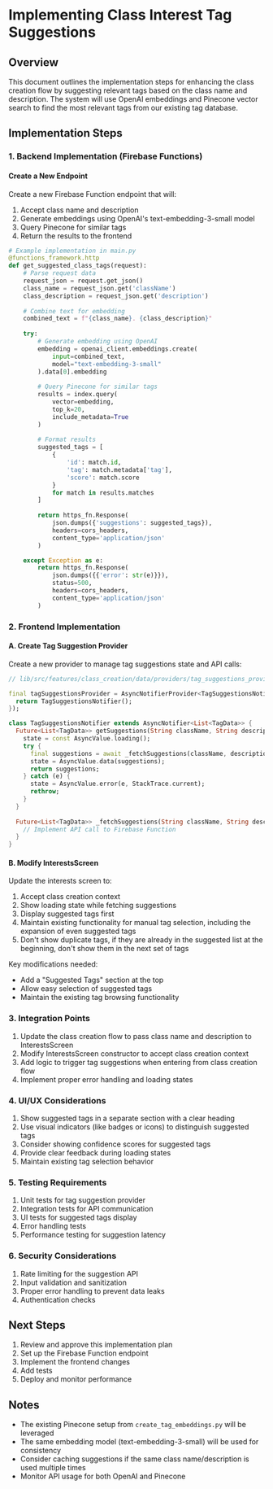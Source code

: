 # Implementing Class Interest Tag Suggestions

## Overview
This document outlines the implementation steps for enhancing the class creation flow by suggesting relevant tags based on the class name and description. The system will use OpenAI embeddings and Pinecone vector search to find the most relevant tags from our existing tag database.

## Implementation Steps

### 1. Backend Implementation (Firebase Functions)

#### Create a New Endpoint
Create a new Firebase Function endpoint that will:
1. Accept class name and description
2. Generate embeddings using OpenAI's text-embedding-3-small model
3. Query Pinecone for similar tags
4. Return the results to the frontend

```python
# Example implementation in main.py
@functions_framework.http
def get_suggested_class_tags(request):
    # Parse request data
    request_json = request.get_json()
    class_name = request_json.get('className')
    class_description = request_json.get('description')
    
    # Combine text for embedding
    combined_text = f"{class_name}. {class_description}"
    
    try:
        # Generate embedding using OpenAI
        embedding = openai_client.embeddings.create(
            input=combined_text,
            model="text-embedding-3-small"
        ).data[0].embedding
        
        # Query Pinecone for similar tags
        results = index.query(
            vector=embedding,
            top_k=20,
            include_metadata=True
        )
        
        # Format results
        suggested_tags = [
            {
                'id': match.id,
                'tag': match.metadata['tag'],
                'score': match.score
            }
            for match in results.matches
        ]
                
        return https_fn.Response(
            json.dumps({'suggestions': suggested_tags}),
            headers=cors_headers,
            content_type='application/json'
        )

    except Exception as e:
        return https_fn.Response(
            json.dumps({{'error': str(e)}}),
            status=500,
            headers=cors_headers,
            content_type='application/json'
        )
```

### 2. Frontend Implementation

#### A. Create Tag Suggestion Provider
Create a new provider to manage tag suggestions state and API calls:

```dart
// lib/src/features/class_creation/data/providers/tag_suggestions_provider.dart

final tagSuggestionsProvider = AsyncNotifierProvider<TagSuggestionsNotifier, List<TagData>>(() {
  return TagSuggestionsNotifier();
});

class TagSuggestionsNotifier extends AsyncNotifier<List<TagData>> {
  Future<List<TagData>> getSuggestions(String className, String description) async {
    state = const AsyncValue.loading();
    try {
      final suggestions = await _fetchSuggestions(className, description);
      state = AsyncValue.data(suggestions);
      return suggestions;
    } catch (e) {
      state = AsyncValue.error(e, StackTrace.current);
      rethrow;
    }
  }
  
  Future<List<TagData>> _fetchSuggestions(String className, String description) async {
    // Implement API call to Firebase Function
  }
}
```

#### B. Modify InterestsScreen
Update the interests screen to:
1. Accept class creation context
2. Show loading state while fetching suggestions
3. Display suggested tags first
4. Maintain existing functionality for manual tag selection, including the expansion of even suggested tags
5. Don't show duplicate tags, if they are already in the suggested list at the beginning, don't show them in the next set of tags

Key modifications needed:
- Add a "Suggested Tags" section at the top
- Allow easy selection of suggested tags
- Maintain the existing tag browsing functionality

### 3. Integration Points

1. Update the class creation flow to pass class name and description to InterestsScreen
2. Modify InterestsScreen constructor to accept class creation context
3. Add logic to trigger tag suggestions when entering from class creation flow
4. Implement proper error handling and loading states

### 4. UI/UX Considerations

1. Show suggested tags in a separate section with a clear heading
2. Use visual indicators (like badges or icons) to distinguish suggested tags
3. Consider showing confidence scores for suggested tags
4. Provide clear feedback during loading states
5. Maintain existing tag selection behavior

### 5. Testing Requirements

1. Unit tests for tag suggestion provider
2. Integration tests for API communication
3. UI tests for suggested tags display
4. Error handling tests
5. Performance testing for suggestion latency

### 6. Security Considerations

1. Rate limiting for the suggestion API
2. Input validation and sanitization
3. Proper error handling to prevent data leaks
4. Authentication checks

## Next Steps

1. Review and approve this implementation plan
2. Set up the Firebase Function endpoint
3. Implement the frontend changes
4. Add tests
5. Deploy and monitor performance

## Notes

- The existing Pinecone setup from `create_tag_embeddings.py` will be leveraged
- The same embedding model (text-embedding-3-small) will be used for consistency
- Consider caching suggestions if the same class name/description is used multiple times
- Monitor API usage for both OpenAI and Pinecone 